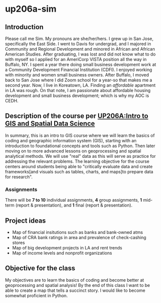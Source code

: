 # up206a-sim
## Introduction
Please call me Sim. My pronouns are she/her/hers. I grew up in San Jose, specifically the East Side. I went to Davis for undergrad, and I majored in Community and Regional Development and minored in African and African American Studies. After graduating, I was lost and did not know what to do with myself so I applied for an AmeriCorp VISTA position all the way in Buffalo, NY. I spent a year there doing small business development work at a Community Development Financial Institution (CDFI). I enjoyed working with minority and women small business owners. After Buffalo, I moved back to San Jose where I did Zoom school for a year-so that makes me a second year. Now, I live in Koreatown, LA. Finding an *affordable* apartment in LA was rough. On that note, I am passionate about affordable housing development and small business development; which is why my AOC is CEDH.
## Description of the course per [UP206A:Intro to GIS and Spatial Data Science](https://github.com/yohman/22W-UP206A#up206a-introduction-to-gis-and-spatial-data-science)
In summary, this is an intro to GIS course where we will learn the basics of coding and geographic information system (GIS), starting with an introduction to foundational concepts and tools such as Python. Then later moving on to more advanced lessons on geoprocessing and spatial analytical methods. We will use "real" data as this will serve as practice for addressing the relevant problems. 
The learning objective for the course centers around students being able to "critically evaluate data and create frameworks[and visuals such as tables, charts, and maps]to prepare data for research". 
### Assignments
There will be **7 to 10** individual assignments, **4** group assignments, **1** mid-term (report & presentation), and **1** final (report & presentation).
## Project ideas
- Map of financial insitutions such as banks and bank-owned atms
- Map of CRA bank ratings in area and prevalence of check-cashing stores
- Map of big development projects in LA and rent trends 
- Map of income levels and nonprofit organizations
## Objective for the class
My objectives are to learn the basics of coding and become better at geoprocessing and spatial analysis! By the end of this class I want to be able to create a map that tells a succinct story. I would like to become somewhat proficient in Python.
